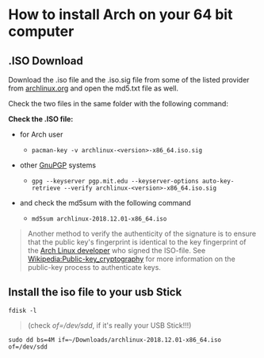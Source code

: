 # How to install Arch on your 64 bit computer

## .ISO Download
Download the .iso file and the .iso.sig file from some of the listed provider from  [archlinux.org](https://www.archlinux.org/download/) and open the md5.txt file as well.


Check the two files in the same folder with the following command:

__Check the .ISO file:__

- for Arch user
  - ```pacman-key -v archlinux-<version>-x86_64.iso.sig```

- other [GnuPGP](https://wiki.archlinux.org/index.php/GnuPG) systems

  - ```gpg --keyserver pgp.mit.edu --keyserver-options auto-key-retrieve --verify archlinux-<version>-x86_64.iso.sig```

- and check the md5sum with the following command
  - ```md5sum archlinux-2018.12.01-x86_64.iso```

> Another method to verify the authenticity of the signature is to ensure that the public key's fingerprint is identical to the key fingerprint of the [Arch Linux developer](https://www.archlinux.org/people/developers/) who signed the ISO-file. See [Wikipedia:Public-key_cryptography](https://en.wikipedia.org/wiki/Public-key_cryptography) for more information on the public-key process to authenticate keys.

## Install the iso file to your usb Stick
```
fdisk -l
```
> (check _of=/dev/sdd_, if it's really your USB Stick!!!)

```
sudo dd bs=4M if=~/Downloads/archlinux-2018.12.01-x86_64.iso of=/dev/sdd
```
